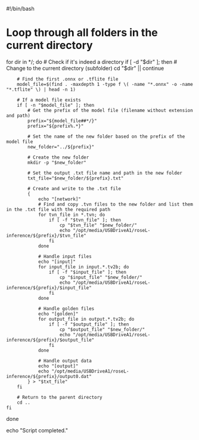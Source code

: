 #!/bin/bash

# Loop through all folders in the current directory
for dir in */; do
    # Check if it's indeed a directory
    if [ -d "$dir" ]; then
        # Change to the current directory (subfolder)
        cd "$dir" || continue

        # Find the first .onnx or .tflite file
        model_file=$(find . -maxdepth 1 -type f \( -name "*.onnx" -o -name "*.tflite" \) | head -n 1)

        # If a model file exists
        if [ -n "$model_file" ]; then
            # Get the prefix of the model file (filename without extension and path)
            prefix="${model_file##*/}"
            prefix="${prefix%.*}"

            # Set the name of the new folder based on the prefix of the model file
            new_folder="../${prefix}"

            # Create the new folder
            mkdir -p "$new_folder"

            # Set the output .txt file name and path in the new folder
            txt_file="$new_folder/${prefix}.txt"

            # Create and write to the .txt file
            {
                echo "[network]"
                # Find and copy .tvn files to the new folder and list them in the .txt file with the required path
                for tvn_file in *.tvn; do
                    if [ -f "$tvn_file" ]; then
                        cp "$tvn_file" "$new_folder/"
                        echo "/opt/media/USBDriveA1/roseL-inference/${prefix}/$tvn_file"
                    fi
                done

                # Handle input files
                echo "[input]"
                for input_file in input.*.tv2b; do
                    if [ -f "$input_file" ]; then
                        cp "$input_file" "$new_folder/"
                        echo "/opt/media/USBDriveA1/roseL-inference/${prefix}/$input_file"
                    fi
                done

                # Handle golden files
                echo "[golden]"
                for output_file in output.*.tv2b; do
                    if [ -f "$output_file" ]; then
                        cp "$output_file" "$new_folder/"
                        echo "/opt/media/USBDriveA1/roseL-inference/${prefix}/$output_file"
                    fi
                done

                # Handle output data
                echo "[output]"
                echo "/opt/media/USBDriveA1/roseL-inference/${prefix}/output0.dat"
            } > "$txt_file"
        fi

        # Return to the parent directory
        cd ..
    fi
done

echo "Script completed."
